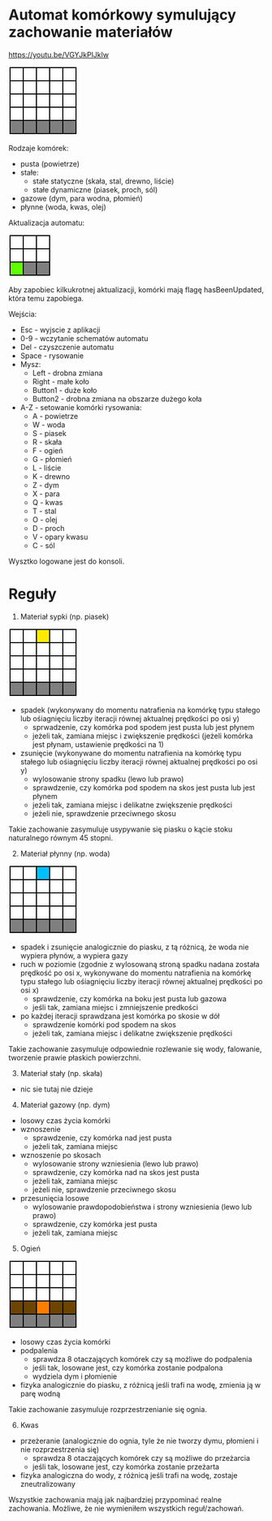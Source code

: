 # Automat komórkowy symulujący zachowanie materiałów

https://youtu.be/VGYJkPlJklw

![](gifs/automata.gif)

Rodzaje komórek:
* pusta (powietrze)
* stałe:
	- stałe statyczne (skała, stal, drewno, liście)
	- stałe dynamiczne (piasek, proch, sól)
* gazowe (dym, para wodna, płomień)
* płynne (woda, kwas, olej)

Aktualizacja automatu:

![](gifs/update.gif)

Aby zapobiec kilkukrotnej aktualizacji, komórki mają flagę hasBeenUpdated, która temu zapobiega.

Wejścia:
* Esc - wyjscie z aplikacji
* 0-9 - wczytanie schematów automatu
* Del - czyszczenie automatu
* Space - rysowanie
* Mysz:
	- Left - drobna zmiana
	- Right - małe koło
	- Button1 - duże koło
	- Button2 - drobna zmiana na obszarze dużego koła
* A-Z - setowanie komórki rysowania:
	- A - powietrze
	- W - woda
	- S - piasek
	- R - skała
	- F - ogień
	- G - płomień
	- L - liście
	- K - drewno
	- Z - dym
	- X - para
	- Q - kwas
	- T - stal
	- O - olej
	- D - proch
	- V - opary kwasu
	- C - sól

Wysztko logowane jest do konsoli.

# Reguły

1. Materiał sypki (np. piasek)

![](gifs/dynamic_solid_behaviour.gif)

* spadek (wykonywany do momentu natrafienia na komórkę typu stałego lub ośiagnięciu liczby iteracji równej aktualnej prędkości po osi y)
	- sprwadzenie, czy komórka pod spodem jest pusta lub jest płynem
	- jeżeli tak, zamiana miejsc i zwiększenie prędkości (jeżeli komórka jest płynam, ustawienie prędkości na 1)
* zsunięcie (wykonywane do momentu natrafienia na komórkę typu stałego lub ośiagnięciu liczby iteracji równej aktualnej prędkości po osi y)
	- wylosowanie strony spadku (lewo lub prawo)
	- sprawdzenie, czy komórka pod spodem na skos jest pusta lub jest płynem
	- jeżeli tak, zamiana miejsc i delikatne zwiększenie prędkości
	- jeżeli nie, sprawdzenie przeciwnego skosu

Takie zachowanie zasymuluje usypywanie się piasku o kącie stoku naturalnego równym 45 stopni. 

2. Materiał płynny (np. woda)

![](gifs/liquid_behaviour.gif)

* spadek i zsunięcie analogicznie do piasku, z tą różnicą, że woda nie wypiera płynów, a wypiera gazy
* ruch w poziomie (zgodnie z wylosowaną stroną spadku nadana została prędkość po osi x, wykonywane do momentu natrafienia na komórkę typu stałego lub ośiagnięciu liczby iteracji równej aktualnej prędkości po osi x)
	- sprawdzenie, czy komórka na boku jest pusta lub gazowa
	- jeśli tak, zamiana miejsc i zmniejszenie predkości
* po każdej iteracji sprawdzana jest komórka po skosie w dół
	- sprawdzenie komórki pod spodem na skos
	- jeżeli tak, zamiana miejsc i delikatne zwiększenie prędkości

Takie zachowanie zasymuluje odpowiednie rozlewanie się wody, falowanie, tworzenie prawie płaskich powierzchni.

3. Materiał stały (np. skała)
* nic sie tutaj nie dzieje

4. Materiał gazowy (np. dym)
* losowy czas życia komórki
* wznoszenie
	- sprawdzenie, czy komórka nad jest pusta
	- jeżeli tak, zamiana miejsc
* wznoszenie po skosach
	- wylosowanie strony wzniesienia (lewo lub prawo)
	- sprawdzenie, czy komórka nad na skos jest pusta
	- jeżeli tak, zamiana miejsc
	- jeżeli nie, sprawdzenie przeciwnego skosu
* przesunięcia losowe
	- wylosowanie prawdopodobieństwa i strony wzniesienia (lewo lub prawo)
	- sprawdzenie, czy komórka jest pusta
	- jeżeli tak, zamiana miejsc
	
5. Ogień

![](gifs/fire_behaviour.gif)

* losowy czas życia komórki
* podpalenia
	- sprawdza 8 otaczających komórek czy są możliwe do podpalenia
	- jeśli tak, losowane jest, czy komórka zostanie podpalona
	- wydziela dym i płomienie
* fizyka analogicznie do piasku, z różnicą jeśli trafi na wodę, zmienia ją w parę wodną

Takie zachowanie zasymuluje rozprzestrzenianie się ognia.

6. Kwas
* przeżeranie (analogicznie do ognia, tyle że nie tworzy dymu, płomieni i nie rozprzestrzenia się)
	- sprawdza 8 otaczających komórek czy są możliwe do przeżarcia
	- jeśli tak, losowane jest, czy komórka zostanie przeżarta
* fizyka analogiczna do wody, z różnicą jeśli trafi na wodę, zostaje zneutralizowany

Wszystkie zachowania mają jak najbardziej przypominać realne zachowania. Możliwe, że nie wymieniłem wszystkich reguł/zachowań.